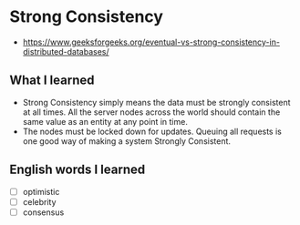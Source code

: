 # Strong Consistency
- https://www.geeksforgeeks.org/eventual-vs-strong-consistency-in-distributed-databases/

## What I learned
- Strong Consistency simply means the data must be strongly consistent at all times. All the server nodes across the world should contain the same value as an entity at any point in time.
- The nodes must be locked down for updates. Queuing all requests is one good way of making a system Strongly Consistent.

## English words I learned
- [ ] optimistic
- [ ] celebrity
- [ ] consensus
